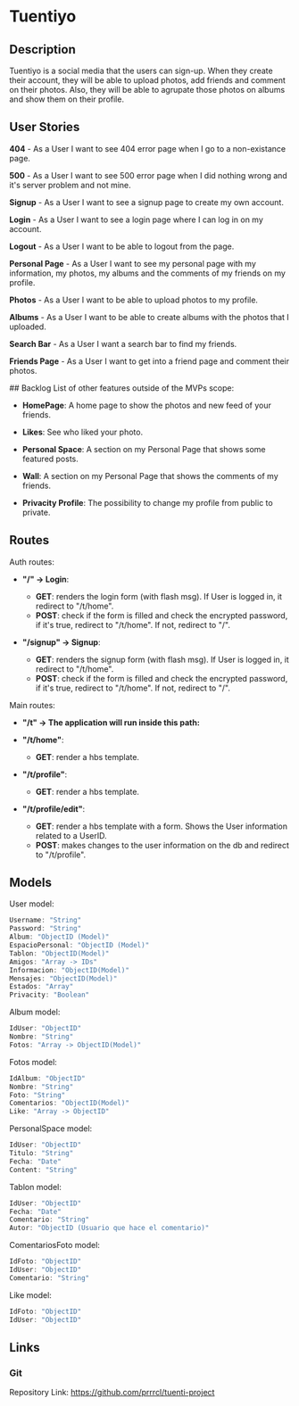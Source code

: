 # Tuentiyo
## Description
Tuentiyo is a social media that the users can sign-up. When they create their account, they will be able to upload photos, add friends and comment on their photos. Also, they will be able to agrupate those photos on albums and show them on their profile.


## User Stories
**404** - As a User I want to see 404 error page when I go to a non-existance page.

**500** - As a User I want to see 500 error page when I did nothing wrong and it's server problem and not mine.

**Signup** - As a User I want to see a signup page to create my own account.

**Login** - As a User I want to see a login page where I can log in on my account.

**Logout** - As a User I want to be able to logout from the page.

**Personal Page** - As a User I want to see my personal page with my information, my photos, my albums and the comments of my friends on my profile.

**Photos** - As a User I want to be able to upload photos to my profile.

**Albums** - As a User I want to be able to create albums with the photos that I uploaded.

**Search Bar** - As a User I want a search bar to find my friends.

**Friends Page** - As a User I want to get into a friend page and comment their photos.

## Backlog
List of other features outside of the MVPs scope:

- **HomePage**: A home page to show the photos and new feed of your friends.

- **Likes**: See who liked your photo.

- **Personal Space**: A section on my Personal Page that shows some featured posts.

- **Wall**: A section on my Personal Page that shows the comments of my friends.

- **Privacity Profile**: The possibility to change my profile from public to private.



## Routes

Auth routes:

- **"/" -> Login**:
    - **GET**: renders the login form (with flash msg). If User is logged in, it redirect to "/t/home".
    - **POST**: check if the form is filled and check the encrypted password, if it's true, redirect to "/t/home". If not, redirect to "/".

- **"/signup" -> Signup**:
    - **GET**: renders the signup form (with flash msg). If User is logged in, it redirect to "/t/home".
    - **POST**: check if the form is filled and check the encrypted password, if it's true, redirect to "/t/home". If not, redirect to "/".


Main routes:

- **"/t" -> The application will run inside this path:**

- **"/t/home"**:
    - **GET**: render a hbs template.

- **"/t/profile"**: 
    - **GET**: render a hbs template.

- **"/t/profile/edit"**:
    - **GET**: render a hbs template with a form. Shows the User information related to a UserID.
    - **POST**: makes changes to the user information on the db and redirect to "/t/profile".

## Models
User model:
```JavaScript
Username: "String"
Password: "String"
Album: "ObjectID (Model)"
EspacioPersonal: "ObjectID (Model)"
Tablon: "ObjectID(Model)"
Amigos: "Array -> IDs"
Informacion: "ObjectID(Model)"
Mensajes: "ObjectID(Model)"
Estados: "Array"
Privacity: "Boolean"
```

Album model:
```JavaScript
IdUser: "ObjectID"
Nombre: "String"
Fotos: "Array -> ObjectID(Model)"
```

Fotos model:
```JavaScript
IdAlbum: "ObjectID"
Nombre: "String"
Foto: "String"
Comentarios: "ObjectID(Model)"
Like: "Array -> ObjectID"
```

PersonalSpace model:
```JavaScript
IdUser: "ObjectID"
Titulo: "String"
Fecha: "Date"
Content: "String"
```

Tablon model:
```JavaScript
IdUser: "ObjectID"
Fecha: "Date"
Comentario: "String"
Autor: "ObjectID (Usuario que hace el comentario)"
```

ComentariosFoto model:
```JavaScript
IdFoto: "ObjectID"
IdUser: "ObjectID"
Comentario: "String"
```

Like model:
```JavaScript
IdFoto: "ObjectID"
IdUser: "ObjectID"
```

## Links

### Git
Repository Link:
https://github.com/prrrcl/tuenti-project